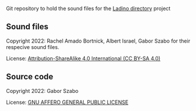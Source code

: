 Git repository to hold the sound files for the [Ladino directory](https://kantoniko.com/) project

## Sound files

Copyright 2022: Rachel Amado Bortnick, Albert Israel, Gabor Szabo for their respecive sound files.

License: [Attribution-ShareAlike 4.0 International (CC BY-SA 4.0)](https://creativecommons.org/licenses/by-sa/4.0/)

## Source code

Copyright 2022: Gabor Szabo

License: [GNU AFFERO GENERAL PUBLIC LICENSE](https://www.gnu.org/licenses/agpl-3.0.en.html)
